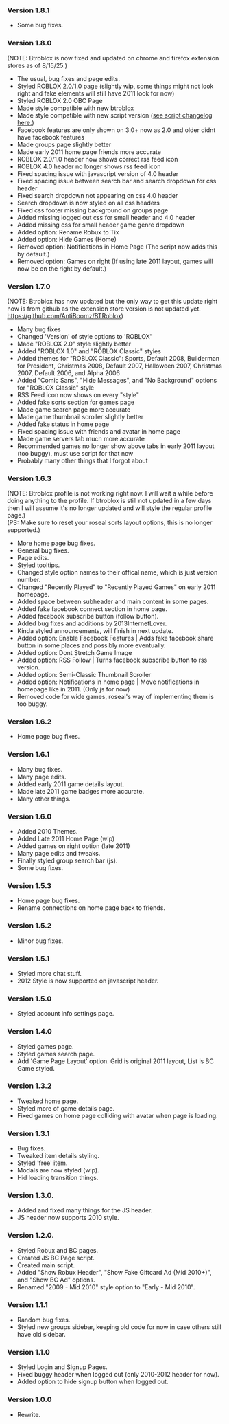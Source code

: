 ### Version 1.8.1
- Some bug fixes.
### Version 1.8.0
(NOTE: Btroblox is now fixed and updated on chrome and firefox extension stores as of 8/15/25.)  
- The usual, bug fixes and page edits.
- Styled ROBLOX 2.0/1.0 page (slightly wip, some things might not look right and fake elements will still have 2011 look for now)
- Styled ROBLOX 2.0 OBC Page
- Made style compatible with new btroblox
- Made style compatible with new script version ([see script changelog here.]([hi.com](https://greasyfork.org/en/scripts/542803-roblox-2011/versions)))
- Facebook features are only shown on 3.0+ now as 2.0 and older didnt have facebook features
- Made groups page slightly better
- Made early 2011 home page friends more accurate
- ROBLOX 2.0/1.0 header now shows correct rss feed icon
- ROBLOX 4.0 header no longer shows rss feed icon
- Fixed spacing issue with javascript version of 4.0 header
- Fixed spacing issue between search bar and search dropdown for css header
- Fixed search dropdown not appearing on css 4.0 header
- Search dropdown is now styled on all css headers
- Fixed css footer missing background on groups page
- Added missing logged out css for small header and 4.0 header
- Added missing css for small header game genre dropdown
- Added option: Rename Robux to Tix
- Added option: Hide Games (Home)
- Removed option: Notifications in Home Page (The script now adds this by default.)
- Removed option: Games on right (If using late 2011 layout, games will now be on the right by default.)
### Version 1.7.0
(NOTE: Btroblox has now updated but the only way to get this update right now is from github as the extension store version is not updated yet. https://github.com/AntiBoomz/BTRoblox)  
- Many bug fixes
- Changed 'Version' of style options to 'ROBLOX'
- Made "ROBLOX 2.0" style slightly better
- Added "ROBLOX 1.0" and "ROBLOX Classic" styles
- Added themes for "ROBLOX Classic": Sports, Default 2008, Builderman for President, Christmas 2008, Default 2007, Halloween 2007, Christmas 2007, Default 2006, and Alpha 2006
- Added "Comic Sans", "Hide Messages", and "No Background" options for "ROBLOX Classic" style
- RSS Feed icon now shows on every "style"
- Added fake sorts section for games page
- Made game search page more accurate
- Made game thumbnail scroller slightly better
- Added fake status in home page
- Fixed spacing issue with friends and avatar in home page
- Made game servers tab much more accurate
- Recommended games no longer show above tabs in early 2011 layout (too buggy), must use script for that now
- Probably many other things that I forgot about
### Version 1.6.3
(NOTE: Btroblox profile is not working right now. I will wait a while before doing anything to the profile. If btroblox is still not updated in a few days then I will assume it's no longer updated and will style the regular profile page.)  
(PS: Make sure to reset your roseal sorts layout options, this is no longer supported.)
- More home page bug fixes.
- General bug fixes.
- Page edits.
- Styled tooltips.
- Changed style option names to their offical name, which is just version number.
- Changed "Recently Played" to "Recently Played Games" on early 2011 homepage.
- Added space between subheader and main content in some pages.
- Added fake facebook connect section in home page.
- Added facebook subscribe button (follow button).
- Added bug fixes and additions by 2013InternetLover.
- Kinda styled announcements, will finish in next update.
- Added option: Enable Facebook Features | Adds fake facebook share button in some places and possibly more eventually.
- Added option: Dont Stretch Game Image
- Added option: RSS Follow | Turns facebook subscribe button to rss version.
- Added option: Semi-Classic Thumbnail Scroller
- Added option: Notifications in home page | Move notifications in homepage like in 2011. (Only js for now)
- Removed code for wide games, roseal's way of implementing them is too buggy.
### Version 1.6.2
- Home page bug fixes.
### Version 1.6.1
- Many bug fixes.
- Many page edits.
- Added early 2011 game details layout.
- Made late 2011 game badges more accurate.
- Many other things.
### Version 1.6.0
- Added 2010 Themes.
- Added Late 2011 Home Page (wip)
- Added games on right option (late 2011)
- Many page edits and tweaks.
- Finally styled group search bar (js).
- Some bug fixes.
### Version 1.5.3
- Home page bug fixes.
- Rename connections on home page back to friends.
### Version 1.5.2
- Minor bug fixes.
### Version 1.5.1
- Styled more chat stuff.
- 2012 Style is now supported on javascript header.
### Version 1.5.0
- Styled account info settings page.
### Version 1.4.0
- Styled games page.
- Styled games search page.
- Add 'Game Page Layout' option. Grid is original 2011 layout, List is BC Game styled.
### Version 1.3.2
- Tweaked home page.
- Styled more of game details page.
- Fixed games on home page colliding with avatar when page is loading.
### Version 1.3.1
- Bug fixes.
- Tweaked item details styling.
- Styled 'free' item.
- Modals are now styled (wip).
- Hid loading transition things.
### Version 1.3.0.
- Added and fixed many things for the JS header.
- JS header now supports 2010 style.
### Version 1.2.0.
- Styled Robux and BC pages.
- Created JS BC Page script.
- Created main script.
- Added "Show Robux Header", "Show Fake Giftcard Ad (Mid 2010+)", and "Show BC Ad" options.
- Renamed "2009 - Mid 2010" style option to "Early - Mid 2010".
### Version 1.1.1
- Random bug fixes.
- Styled new groups sidebar, keeping old code for now in case others still have old sidebar.
### Version 1.1.0
- Styled Login and Signup Pages.
- Fixed buggy header when logged out (only 2010-2012 header for now).
- Added option to hide signup button when logged out.
### Version 1.0.0
- Rewrite.
